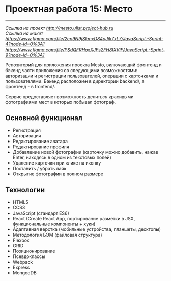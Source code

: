 # Проектная работа 15: Место 
------
_Ссылка на проект http://mesto.ulist.project-hub.ru  
Ссылка на макет https://www.figma.com/file/2cn9N9jSkmxD84oJik7xL7/JavaScript.-Sprint-4?node-id=0%3A1  
                https://www.figma.com/file/PSdQFRHoxXJFs2FH8IXViF/JavaScript.-Sprint-9?node-id=0%3A1_  

Репозиторий для приложения проекта Mesto, включающий фронтенд и бэкенд части приложения со следующими возможностями: авторизации и регистрации пользователей, операции с карточками и пользователями. Бэкенд расположен в директории backend/, а фронтенд - в frontend/.  

Сервис предоставляет возможность делиться красивыми фотографиями мест в которых побывал фотограф.  

## Основной функционал  
* Регистрация  
* Авторизация  
* Редактирование аватара  
* Редактирование профиля  
* Добавление новой фотографии (карточку можно добавить, нажав Enter, находясь в одном из текстовых полей)  
* Удаление карточки при клике на иконку  
* Поставить / убрать лайк  
* Открытие фотографии в полном размере    

## Технологии  
* HTML5  
* CCS3  
* JavaScript (стандарт ES6)  
* React (Create React App, портирование разметки в JSX, функциональные компоненты + хуки)  
* Адаптивная верстка (мобильные устройства, планшеты, десктопы)  
* Методология БЭМ (файловая структура)  
* Flexbox  
* GRID  
* Позиционирование  
* Псевдоклассы  
* Webpack  
* Express  
* MongodDB    


